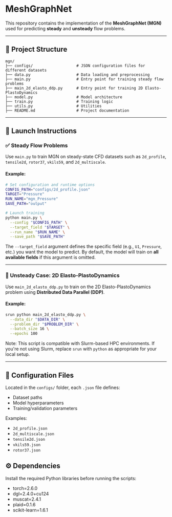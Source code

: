 # MeshGraphNet

This repository contains the implementation of the **MeshGraphNet (MGN)** used for predicting **steady** and **unsteady** flow problems.

---

## 📁 Project Structure

```
mgn/
├── configs/                   # JSON configuration files for different datasets
├── data.py                    # Data loading and preprocessing
├── main.py                    # Entry point for training steady flow problems
├── main_2d_elasto_ddp.py      # Entry point for training 2D Elasto-PlastoDynamics
├── model.py                   # Model architecture
├── train.py                   # Training logic
├── utils.py                   # Utilities
├── README.md                  # Project documentation
```

---

## 🚀 Launch Instructions

### ✅ Steady Flow Problems

Use `main.py` to train MGN on steady-state CFD datasets such as `2d_profile`, `tensile2d`, `rotor37`, `vkils59`, and `2d_multiscale`.

#### Example:
```bash
# Set configuration and runtime options
CONFIG_PATH="configs/2d_profile.json"
TARGET="Pressure"
RUN_NAME="mgn_Pressure"
SAVE_PATH="output"

# Launch training
python main.py \
  --config "$CONFIG_PATH" \
  --target_field "$TARGET" \
  --run_name "$RUN_NAME" \
  --save_path "$SAVE_PATH"
```

The `--target_field` argument defines the specific field (e.g., `U1`, `Pressure`, etc.) you want the model to predict. By default, the model will train on **all available fields** if this argument is omitted.

---

### 🔄 Unsteady Case: 2D Elasto-PlastoDynamics

Use `main_2d_elasto_ddp.py` to train on the 2D Elasto-PlastoDynamics problem using **Distributed Data Parallel (DDP)**.

#### Example:
```bash
srun python main_2d_elasto_ddp.py \
  --data_dir "$DATA_DIR" \
  --problem_dir "$PROBLEM_DIR" \
  --batch_size 16 \
  --epochs 100
```

Note: This script is compatible with Slurm-based HPC environments. If you're not using Slurm, replace `srun` with `python` as appropriate for your local setup.

---

## 🧩 Configuration Files

Located in the `configs/` folder, each `.json` file defines:
- Dataset paths
- Model hyperparameters
- Training/validation parameters

Examples:
- `2d_profile.json`
- `2d_multiscale.json`
- `tensile2d.json`
- `vkils59.json`
- `rotor37.json`

## ⚙️ Dependencies

Install the required Python libraries before running the scripts:
- torch=2.6.0
- dgl=2.4.0+cu124
- muscat=2.4.1
- plaid=0.1.6
- scikit-learn=1.6.1

